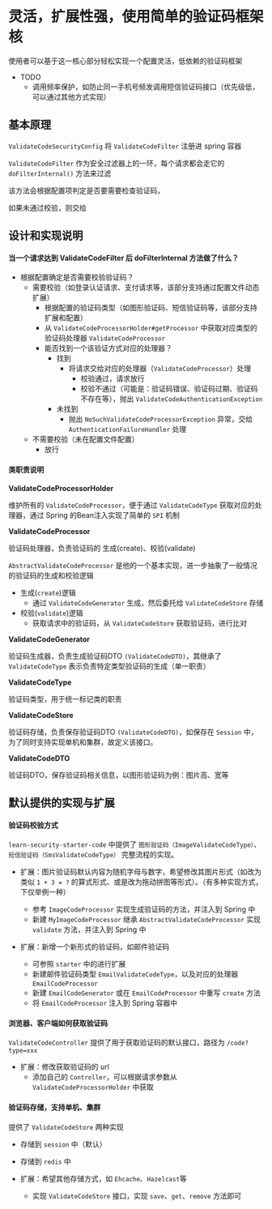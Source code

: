 # 灵活，扩展性强，使用简单的验证码框架核

使用者可以基于这一核心部分轻松实现一个配置灵活，低依赖的验证码框架

- TODO
    - 调用频率保护，如防止同一手机号频发调用短信验证码接口（优先级低，可以通过其他方式实现）

## 基本原理

`ValidateCodeSecurityConfig` 将 `ValidateCodeFilter` 注册进 spring 容器

`ValidateCodeFilter` 作为安全过滤器上的一环，每个请求都会走它的 `doFilterInternal()` 方法来过滤

该方法会根据配置项判定是否要需要检查验证码，

如果未通过校验，则交给

## 设计和实现说明

#### 当一个请求达到 ValidateCodeFilter 后 doFilterInternal 方法做了什么？

- 根据配置确定是否需要校验验证码？
    - 需要校验（如登录认证请求、支付请求等，该部分支持通过配置文件动态扩展）
        - 根据配置的验证码类型（如图形验证码、短信验证码等，该部分支持扩展和配置）
        - 从 `ValidateCodeProcessorHolder#getProcessor` 中获取对应类型的验证码处理器 `ValidateCodeProcessor`
        - 能否找到一个该验证方式对应的处理器？
            - 找到
                - 将请求交给对应的处理器（`ValidateCodeProcessor`）处理
                    - 校验通过，请求放行
                    - 校验不通过（可能是：验证码错误、验证码过期、验证码不存在等），抛出 `ValidateCodeAuthenticationException`
            - 未找到
                - 抛出 `NoSuchValidateCodeProcessorException` 异常，交给 `AuthenticationFailureHandler` 处理 
    - 不需要校验（未在配置文件配置）
        - 放行

#### 类职责说明

**ValidateCodeProcessorHolder**

维护所有的 `ValidateCodeProcessor`，便于通过 `ValidateCodeType` 获取对应的处理器，通过 Spring 的Bean注入实现了简单的 `SPI` 机制

**ValidateCodeProcessor**

验证码处理器，负责验证码的 生成(create)、校验(validate)

`AbstractValidateCodeProcessor` 是他的一个基本实现，进一步抽象了一般情况的验证码的生成和校验逻辑

- 生成(`create`)逻辑
    - 通过 `ValidateCodeGenerator` 生成，然后委托给 `ValidateCodeStore` 存储
- 校验(`validate`)逻辑
    -  获取请求中的验证码，从 `ValidateCodeStore` 获取验证码，进行比对

**ValidateCodeGenerator**

验证码生成器，负责生成验证码DTO `(ValidateCodeDTO)`，其继承了 `ValidateCodeType` 表示负责特定类型验证码的生成（单一职责）

**ValidateCodeType**

验证码类型，用于统一标记类的职责

**ValidateCodeStore**

验证码存储，负责保存验证码DTO `(ValidateCodeDTO)`，如保存在 `Session` 中，为了同时支持实现单机和集群，故定义该接口。


**ValidateCodeDTO**

验证码DTO，保存验证码相关信息，以图形验证码为例：图片高、宽等

## 默认提供的实现与扩展

#### 验证码校验方式

`learn-security-starter-code` 中提供了 `图形验证码（ImageValidateCodeType）`、`短信验证码（SmsValidateCodeType）` 完整流程的实现。

- 扩展：图片验证码默认内容为随机字母与数字，希望修改其图片形式（如改为类似 `1 + 3 = ?` 的算式形式、或是改为拖动拼图等形式）。（有多种实现方式，下仅举例一种）
    - 参考 `ImageCodeProcessor` 实现生成验证码的方法，并注入到 Spring 中
    - 新建 `MyImageCodeProcessor` 继承 `AbstractValidateCodeProcessor` 实现 `validate` 方法，并注入到 Spring 中


- 扩展：新增一个新形式的验证码，如邮件验证码
    - 可参照 `starter` 中的进行扩展
    - 新建邮件验证码类型 `EmailValidateCodeType`，以及对应的处理器 `EmailCodeProcessor`
    - 新建 `EmailCodeGenerator` 或在 `EmailCodeProcessor` 中重写 `create` 方法
    - 将 `EmailCodeProcessor` 注入到 Spring 容器中


#### 浏览器、客户端如何获取验证码

`ValidateCodeController` 提供了用于获取验证码的默认接口，路径为 `/code?type=xxx`

- 扩展：修改获取验证码的 url
    - 添加自己的 `Controller`，可以根据请求参数从 `ValidateCodeProcessorHolder` 中获取

#### 验证码存储，支持单机、集群

提供了 `ValidateCodeStore` 两种实现
- 存储到 `session` 中（默认）
- 存储到 `redis` 中

- 扩展：希望其他存储方式，如 `Ehcache`、`Hazelcast`等
    - 实现 `ValidateCodeStore` 接口，实现 `save`、`get`、`remove` 方法即可
